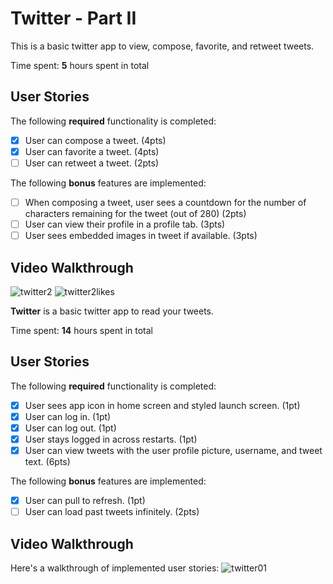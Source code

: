 
# Twitter - Part II

This is a basic twitter app to view, compose, favorite, and retweet tweets.

Time spent: **5** hours spent in total

## User Stories

The following **required** functionality is completed:

- [x] User can compose a tweet. (4pts)
- [x] User can favorite a tweet. (4pts)
- [ ] User can retweet a tweet. (2pts)

The following **bonus** features are implemented:

- [ ] When composing a tweet, user sees a countdown for the number of characters remaining for the tweet (out of 280) (2pts)
- [ ] User can view their profile in a profile tab. (3pts)
- [ ] User sees embedded images in tweet if available. (3pts)

## Video Walkthrough
![twitter2](https://user-images.githubusercontent.com/62700031/110276307-d9c51980-7fa0-11eb-9228-bc40c60c9b59.gif)
![twitter2likes](https://user-images.githubusercontent.com/62700031/110288147-92955380-7fb5-11eb-92f3-30e3fbeb5ebd.gif)




**Twitter** is a basic twitter app to read your tweets.

Time spent: **14** hours spent in total

## User Stories

The following **required** functionality is completed:

- [x] User sees app icon in home screen and styled launch screen. (1pt)
- [x] User can log in. (1pt)
- [x] User can log out. (1pt)
- [x] User stays logged in across restarts. (1pt)
- [x] User can view tweets with the user profile picture, username, and tweet text. (6pts)

The following **bonus** features are implemented:

- [x] User can pull to refresh. (1pt)
- [ ] User can load past tweets infinitely. (2pts)

## Video Walkthrough

Here's a walkthrough of implemented user stories:
![twitter01](https://user-images.githubusercontent.com/62700031/110270961-05da9d80-7f95-11eb-8e47-d2b695d119d9.gif)



